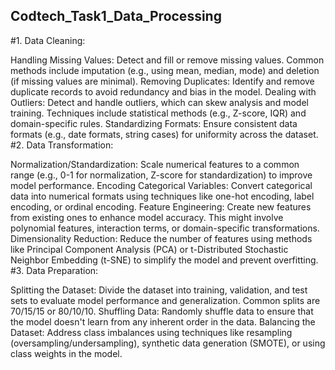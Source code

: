 ## Codtech_Task1_Data_Processing
#1. Data Cleaning:

Handling Missing Values: Detect and fill or remove missing values. Common methods include imputation (e.g., using mean, median, mode) and deletion (if missing values are minimal).
Removing Duplicates: Identify and remove duplicate records to avoid redundancy and bias in the model.
Dealing with Outliers: Detect and handle outliers, which can skew analysis and model training. Techniques include statistical methods (e.g., Z-score, IQR) and domain-specific rules.
Standardizing Formats: Ensure consistent data formats (e.g., date formats, string cases) for uniformity across the dataset.
#2. Data Transformation:

Normalization/Standardization: Scale numerical features to a common range (e.g., 0-1 for normalization, Z-score for standardization) to improve model performance.
Encoding Categorical Variables: Convert categorical data into numerical formats using techniques like one-hot encoding, label encoding, or ordinal encoding.
Feature Engineering: Create new features from existing ones to enhance model accuracy. This might involve polynomial features, interaction terms, or domain-specific transformations.
Dimensionality Reduction: Reduce the number of features using methods like Principal Component Analysis (PCA) or t-Distributed Stochastic Neighbor Embedding (t-SNE) to simplify the model and prevent overfitting.
#3. Data Preparation:

Splitting the Dataset: Divide the dataset into training, validation, and test sets to evaluate model performance and generalization. Common splits are 70/15/15 or 80/10/10.
Shuffling Data: Randomly shuffle data to ensure that the model doesn't learn from any inherent order in the data.
Balancing the Dataset: Address class imbalances using techniques like resampling (oversampling/undersampling), synthetic data generation (SMOTE), or using class weights in the model.
